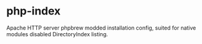 # php-index
Apache HTTP server phpbrew modded installation config, suited for native modules disabled DirectoryIndex listing.
